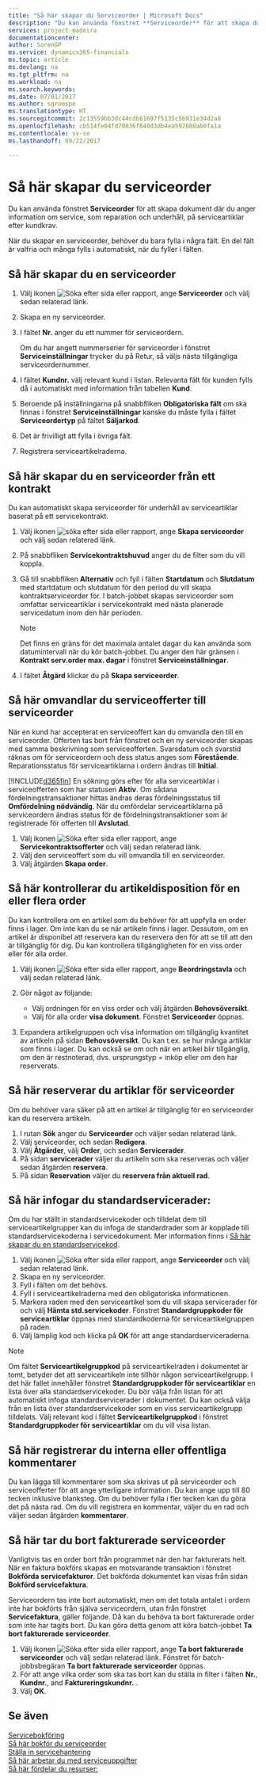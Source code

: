 ```yaml
---
title: "Så här skapar du Serviceorder | Microsoft Docs"
description: "Du kan använda fönstret **Serviceorder** för att skapa dokument där du anger information om service, som reparation och underhåll, på serviceartiklar efter kundkrav."
services: project-madeira
documentationcenter: 
author: SorenGP
ms.service: dynamics365-financials
ms.topic: article
ms.devlang: na
ms.tgt_pltfrm: na
ms.workload: na
ms.search.keywords: 
ms.date: 07/01/2017
ms.author: sgroespe
ms.translationtype: HT
ms.sourcegitcommit: 2c13559bb3dc44cdb61697f5135c5b931e34d2a8
ms.openlocfilehash: cb514fe04fd70836f640d3db4ea592680ab0fa1a
ms.contentlocale: sv-se
ms.lasthandoff: 09/22/2017

---
```

# <a name="how-to-create-service-orders"></a>Så här skapar du serviceorder
Du kan använda fönstret **Serviceorder** för att skapa dokument där du anger information om service, som reparation och underhåll, på serviceartiklar efter kundkrav.  
  
När du skapar en serviceorder, behöver du bara fylla i några fält. En del fält är valfria och många fylls i automatiskt, när du fyller i fälten.  
  
## <a name="to-create-a-service-order"></a>Så här skapar du en serviceorder    
1. Välj ikonen ![Söka efter sida eller rapport](media/ui-search/search_small.png "ikonen Söka efter sida eller rapport"), ange **Serviceorder** och välj sedan relaterad länk.  
2. Skapa en ny serviceorder.  
3. I fältet **Nr.** anger du ett nummer för serviceordern.  
  
     Om du har angett nummerserier för serviceorder i fönstret **Serviceinställningar** trycker du på Retur, så väljs nästa tillgängliga serviceordernummer.  
  
4. I fältet **Kundnr.** välj relevant kund i listan. Relevanta fält för kunden fylls då i automatiskt med information från tabellen **Kund**.  
  
5. Beroende på inställningarna på snabbfliken **Obligatoriska fält** om ska finnas i fönstret **Serviceinställningar** kanske du måste fylla i fältet **Serviceordertyp** på fältet **Säljarkod**.  
6. Det är frivilligt att fylla i övriga fält.  
7. Registrera serviceartikelraderna.  

## <a name="to-create-a-service-order-from-a-contract"></a>Så här skapar du en serviceorder från ett kontrakt  
Du kan automatiskt skapa serviceorder för underhåll av serviceartiklar baserat på ett servicekontrakt.  
  
1. Välj ikonen ![söka efter sida eller rapport](media/ui-search/search_small.png "ikonen söka efter sida eller rapport"), ange **Skapa serviceorder** och välj sedan relaterad länk.  
2. På snabbfliken **Servicekontraktshuvud** anger du de filter som du vill koppla.  
3. Gå till snabbfliken **Alternativ** och fyll i fälten **Startdatum** och **Slutdatum** med startdatum och slutdatum för den period du vill skapa kontraktserviceorder för. I batch-jobbet skapas serviceorder som omfattar serviceartiklar i servicekontrakt med nästa planerade servicedatum inom den här perioden.  
  
    > [!NOTE]  
    >  Det finns en gräns för det maximala antalet dagar du kan använda som datumintervall när du kör batch-jobbet. Du anger den här gränsen i **Kontrakt serv.order max. dagar** i fönstret **Serviceinställningar**.  
  
4. I fältet **Åtgärd** klickar du på **Skapa serviceorder**.  

## <a name="to-convert-a-service-quote-to-a-service-order"></a>Så här omvandlar du serviceofferter till serviceorder
När en kund har accepterat en serviceoffert kan du omvandla den till en serviceorder. Offerten tas bort från fönstret och en ny serviceorder skapas med samma beskrivning som serviceofferten. Svarsdatum och svarstid räknas om för serviceordern och dess status anges som **Förestående**. Reparationsstatus för serviceartiklarna i ordern ändras till **Initial**.  
  
[!INCLUDE[d365fin](includes/d365fin_md.md)] En sökning görs efter  för alla serviceartiklar i serviceofferten som har statusen **Aktiv**. Om sådana fördelningstransaktioner hittas ändras deras fördelningsstatus till **Omfördelning nödvändig**. När du omfördelar serviceartiklarna på serviceordern ändras status för de fördelningstransaktioner som är registrerade för offerten till **Avslutad**.   

1. Välj ikonen ![Söka efter sida eller rapport](media/ui-search/search_small.png "ikonen Söka efter sida eller rapport"), ange **Servicekontraktsofferter** och välj sedan relaterad länk.  
2. Välj den serviceoffert som du vill omvandla till en serviceorder.  
3. Välj åtgärden **Skapa order**.  

## <a name="to-check-item-availability-for-one-or-more-orders"></a>Så här kontrollerar du artikeldisposition för en eller flera order  
Du kan kontrollera om en artikel som du behöver för att uppfylla en order finns i lager. Om inte kan du se när artikeln finns i lager. Dessutom, om en artikel är disponibel att reservera kan du reservera den för att se till att den är tillgänglig för dig. Du kan kontrollera tillgängligheten för en viss order eller för alla order.  

1.  Välj ikonen ![Söka efter sida eller rapport](media/ui-search/search_small.png "ikonen Söka efter sida eller rapport"), ange **Beordringstavla** och välj sedan relaterad länk.  
2. Gör något av följande:  
  
    * Välj ordningen för en viss order och välj åtgärden **Behovsöversikt**.  
    * Välj för alla order **visa dokument**. Fönstret **Serviceorder** öppnas.  
  
3. Expandera artikelgruppen och visa information om tillgänglig kvantitet av artikeln på sidan **Behovsöversikt**. Du kan t.ex. se hur många artiklar som finns i lager. Du kan också se om och när en artikel blir tillgänglig, om den är restnoterad, dvs. ursprungstyp = inköp eller om den har reserverats. 

## <a name="to-reserve-an-item-for-a-service-order"></a>Så här reserverar du artiklar för serviceorder
Om du behöver vara säker på att en artikel är tillgänglig för en serviceorder kan du reservera artikeln. 

1. I rutan **Sök** anger du **Serviceorder** och väljer sedan relaterad länk.  
2. Välj serviceorder, och sedan **Redigera**.  
3. Välj **Åtgärder**, välj **Order**, och sedan **Servicerader**.  
4. På sidan **servicerader** väljer du artikeln som ska reserveras och väljer sedan åtgärden **reservera**.  
5. På sidan **Reservation** väljer du **reservera från aktuell rad**. 

## <a name="to-insert-lines-based-on-standard-service-codes"></a>Så här infogar du standardservicerader:  
Om du har ställt in standardservicekoder och tilldelat dem till serviceartikelgrupper kan du infoga de standardrader som är kopplade till standardservicekoderna i servicedokument. Mer information finns i [Så här skapar du en standardservicekod](service-how-setup-service-coding.md).   

1. Välj ikonen ![Söka efter sida eller rapport](media/ui-search/search_small.png "ikonen Söka efter sida eller rapport"), ange **Serviceorder** och välj sedan relaterad länk.  
2. Skapa en ny serviceorder.  
3. Fyll i fälten om det behövs.  
4. Fyll i serviceartikelraderna med den obligatoriska informationen.  
5. Markera raden med den serviceartikel som du vill skapa servicerader för och välj **Hämta std.servicekoder**. Fönstret **Standardgruppkoder för serviceartiklar** öppnas med standardkoderna för serviceartikelgruppen på raden.  
6. Välj lämplig kod och klicka på **OK** för att ange standardserviceraderna.  
  
> [!NOTE]  
>  Om fältet **Serviceartikelgruppkod** på serviceartikelraden i dokumentet är tomt, betyder det att serviceartikeln inte tillhör någon serviceartikelgrupp. I det här fallet innehåller fönstret **Standardgruppkoder för serviceartiklar** en lista över alla standardservicekoder. Du bör välja från listan för att automatiskt infoga standardservicerader i dokumentet. Du kan också välja från en lista över standardservicekoder som en viss serviceartikelgrupp tilldelats. Välj relevant kod i fältet **Serviceartikelgruppkod** i fönstret **Standardgruppkoder för serviceartiklar** om du vill visa listan.  

## <a name="to-register-internal-or-public-comments"></a>Så här registrerar du interna eller offentliga kommentarer
Du kan lägga till kommentarer som ska skrivas ut på serviceorder och serviceofferter för att ange ytterligare information. Du kan ange upp till 80 tecken inklusive blanksteg. Om du behöver fylla i fler tecken kan du göra det på nästa rad. Om du vill registrera en kommentar, väljer du en rad och väljer sedan åtgärden **kommentarer**.  

## <a name="to-delete-invoiced-service-orders"></a>Så här tar du bort fakturerade serviceorder  
Vanligtvis tas en order bort från programmet när den har fakturerats helt. När en faktura bokförs skapas en motsvarande transaktion i fönstret **Bokförda servicefakturor**. Det bokförda dokumentet kan visas från sidan **Bokförd servicefaktura**.  
  
Serviceordern tas inte bort automatiskt, men om det totala antalet i ordern inte har bokförts från själva serviceordern, utan från fönstret **Servicefaktura**, gäller följande. Då kan du behöva ta bort fakturerade order som inte har tagits bort. Du kan göra detta genom att köra batch-jobbet **Ta bort fakturerade serviceorder**.  

1. Välj ikonen ![Söka efter sida eller rapport](media/ui-search/search_small.png "ikonen Söka efter sida eller rapport"), ange **Ta bort fakturerade serviceorder** och välj sedan relaterad länk. Fönstret för batch-jobbsbegäran **Ta bort fakturerade serviceorder** öppnas.  
2. För att ange vilka order som ska tas bort kan du ställa in filter i fälten **Nr.**, **Kundnr.**, and **Faktureringskundnr.** .  
3. Välj **OK**.  


## <a name="see-also"></a>Se även  
[Servicebokföring](service-service-posting.md)  
[Så här bokför du serviceorder](service-how-to-post-service-orders.md)  
[Ställa in servicehantering](service-setup-service.md)  
[Så här arbetar du med serviceuppgifter](service-how-to-work-on-service-tasks.md)  
[Så här fördelar du resurser:](service-how-to-allocate-resources.md)  

